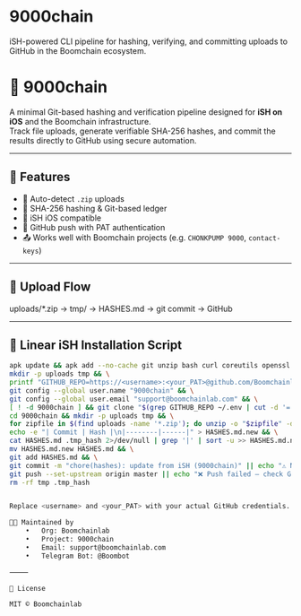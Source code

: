 # 9000chain
iSH-powered CLI pipeline for hashing, verifying, and committing uploads to GitHub in the Boomchain ecosystem.


# 🔗 9000chain

A minimal Git-based hashing and verification pipeline designed for **iSH on iOS** and the Boomchain infrastructure.  
Track file uploads, generate verifiable SHA-256 hashes, and commit the results directly to GitHub using secure automation.

---

## 🚀 Features

- 🧩 Auto-detect `.zip` uploads
- 🔐 SHA-256 hashing & Git-based ledger
- 📲 iSH iOS compatible
- 🔁 GitHub push with PAT authentication
- 📤 Works well with Boomchain projects (e.g. `CHONKPUMP 9000`, `contact-keys`)

---

## 📁 Upload Flow

uploads/*.zip → tmp/ → HASHES.md → git commit → GitHub

---

## 🧰 Linear iSH Installation Script

```sh
apk update && apk add --no-cache git unzip bash curl coreutils openssl jq && \
mkdir -p uploads tmp && \
printf "GITHUB_REPO=https://<username>:<your_PAT>@github.com/Boomchainlab/9000chain.git" > ~/.env && \
git config --global user.name "9000chain" && \
git config --global user.email "support@boomchainlab.com" && \
[ ! -d 9000chain ] && git clone "$(grep GITHUB_REPO ~/.env | cut -d '=' -f2-)" 9000chain && \
cd 9000chain && mkdir -p uploads tmp && \
for zipfile in $(find uploads -name '*.zip'); do unzip -o "$zipfile" -d tmp/ && HASH=$(sha256sum "$zipfile" | cut -d ' ' -f1) && COMMIT=$(git rev-parse HEAD) && echo "| \`$COMMIT\` | \`$HASH\` |" >> .tmp_hash; done && \
echo -e "| Commit | Hash |\n|--------|------|" > HASHES.md.new && \
cat HASHES.md .tmp_hash 2>/dev/null | grep '|' | sort -u >> HASHES.md.new && \
mv HASHES.md.new HASHES.md && \
git add HASHES.md && \
git commit -m "chore(hashes): update from iSH (9000chain)" || echo "⚠️ No changes" && \
git push --set-upstream origin master || echo "❌ Push failed — check GitHub token" && \
rm -rf tmp .tmp_hash


Replace <username> and <your_PAT> with your actual GitHub credentials.

👨‍💻 Maintained by
	•	Org: Boomchainlab
	•	Project: 9000chain
	•	Email: support@boomchainlab.com
	•	Telegram Bot: @Boombot

⸻

📄 License

MIT © Boomchainlab
